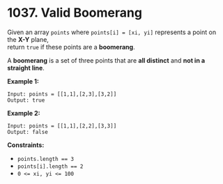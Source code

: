 # 1037. Valid Boomerang

Given an array `points` where `points[i] = [xi, yi]` represents a point on the **X-Y** plane,  
return `true` if these points are a **boomerang**.

A **boomerang** is a set of three points that are **all distinct** and **not in a straight line**.

**Example 1:**

    Input: points = [[1,1],[2,3],[3,2]]
    Output: true

**Example 2:**

    Input: points = [[1,1],[2,2],[3,3]]
    Output: false

**Constraints:**

- `points.length == 3`
- `points[i].length == 2`
- `0 <= xi, yi <= 100`
